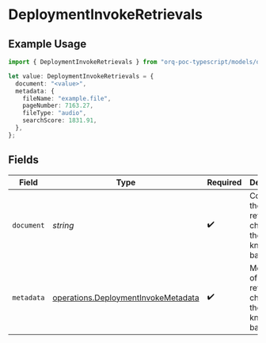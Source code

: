 # DeploymentInvokeRetrievals

## Example Usage

```typescript
import { DeploymentInvokeRetrievals } from "orq-poc-typescript/models/operations";

let value: DeploymentInvokeRetrievals = {
  document: "<value>",
  metadata: {
    fileName: "example.file",
    pageNumber: 7163.27,
    fileType: "audio",
    searchScore: 1831.91,
  },
};
```

## Fields

| Field                                                                                      | Type                                                                                       | Required                                                                                   | Description                                                                                |
| ------------------------------------------------------------------------------------------ | ------------------------------------------------------------------------------------------ | ------------------------------------------------------------------------------------------ | ------------------------------------------------------------------------------------------ |
| `document`                                                                                 | *string*                                                                                   | :heavy_check_mark:                                                                         | Content of the retrieved chunk from the knowledge base                                     |
| `metadata`                                                                                 | [operations.DeploymentInvokeMetadata](../../models/operations/deploymentinvokemetadata.md) | :heavy_check_mark:                                                                         | Metadata of the retrieved chunk from the knowledge base                                    |